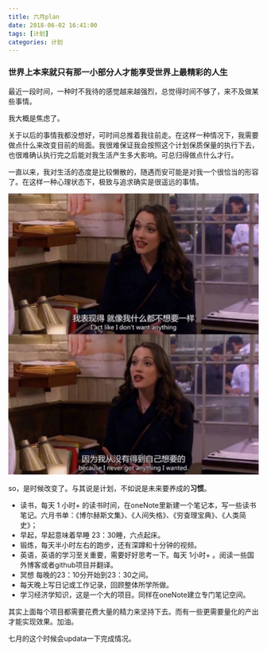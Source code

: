 ```yaml
---
title: 六月plan
date: 2018-06-02 16:41:00
tags: [计划]
categories: 计划
---
```


### 世界上本来就只有那一小部分人才能享受世界上最精彩的人生
最近一段时间，一种时不我待的感觉越来越强烈，总觉得时间不够了，来不及做某些事情。

我大概是焦虑了。

关于以后的事情我都没想好，可时间总推着我往前走。在这样一种情况下，我需要做点什么来改变目前的局面。我很难保证我会按照这个计划保质保量的执行下去，也很难确认执行完之后能对我生活产生多大影响。可总归得做点什么才行。

一直以来，我对生活的态度是比较懒散的，随遇而安可能是对我一个很恰当的形容了。在这样一种心理状态下，极致与追求确实是很遥远的事情。

![want](../img/want.jpg)

so，是时候改变了。与其说是计划，不如说是未来要养成的**习惯**。

- 读书，每天 1 小时+ 的读书时间，在oneNote里新建一个笔记本，写一些读书笔记。六月书单：《博尔赫斯文集》、《人间失格》、《穷查理宝典》、《人类简史》；
- 早起，早起意味着早睡 23：30睡，六点起床。
- 锻炼，每天半小时左右的跑步，还有深蹲和十分钟的视频。
- 英语，英语的学习至关重要，需要好好思考一下。每天 1小时+ 。阅读一些国外博客或者github项目并翻译。
- 冥想 每晚的23：10分开始到23：30之间。
- 每天晚上写日记或工作记录，回顾整体所学所做。
- 学习经济学知识，这是一个大的项目。同样在oneNote建立专门笔记空间。


其实上面每个项目都需要花费大量的精力来坚持下去。而有一些更需要量化的产出才能实现效果。加油。

七月的这个时候会updata一下完成情况。



